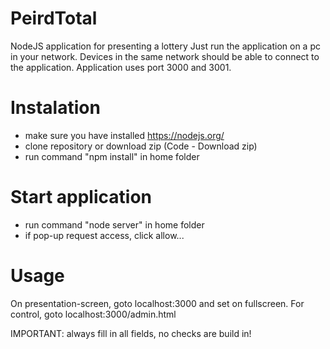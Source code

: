 # PeirdTotal
NodeJS application for presenting a lottery
Just run the application on a pc in your network.
Devices in the same network should be able to connect to the application.
Application uses port 3000 and 3001.

# Instalation
- make sure you have installed https://nodejs.org/
- clone repository or download zip (Code - Download zip)
- run command "npm install" in home folder

# Start application
- run command "node server" in home folder
- if pop-up request access, click allow...

# Usage
On presentation-screen, goto localhost:3000 and set on fullscreen.
For control, goto localhost:3000/admin.html

IMPORTANT: always fill in all fields, no checks are build in!
